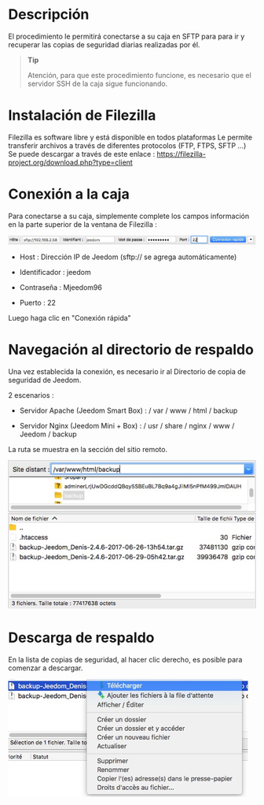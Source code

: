 Descripción 
===========

El procedimiento le permitirá conectarse a su caja en SFTP para
para ir y recuperar las copias de seguridad diarias realizadas por él.

> **Tip**
>
> Atención, para que este procedimiento funcione, es necesario que
> el servidor SSH de la caja sigue funcionando.

Instalación de Filezilla 
=========================

Filezilla es software libre y está disponible en todos
plataformas Le permite transferir archivos a través de diferentes
protocolos (FTP, FTPS, SFTP ...) Se puede descargar a través de este enlace :
<https://filezilla-project.org/download.php?type=client>

Conexión a la caja 
==================

Para conectarse a su caja, simplemente complete los campos
información en la parte superior de la ventana de Filezilla :

![restore filezilla01](images/restore-filezilla01.jpg)

-   Host : Dirección IP de Jeedom (sftp:// se agrega automáticamente)

-   Identificador : jeedom

-   Contraseña : Mjeedom96

-   Puerto : 22

Luego haga clic en "Conexión rápida"

Navegación al directorio de respaldo 
===========================================

Una vez establecida la conexión, es necesario ir al
Directorio de copia de seguridad de Jeedom.

2 escenarios :

-   Servidor Apache (Jeedom Smart Box) : / var / www / html / backup

-   Servidor Nginx (Jeedom Mini + Box) :
    / usr / share / nginx / www / Jeedom / backup

La ruta se muestra en la sección del sitio remoto.

![restore filezilla02](images/restore-filezilla02.jpg)

Descarga de respaldo 
===============================

En la lista de copias de seguridad, al hacer clic derecho, es posible
para comenzar a descargar.

![restore filezilla03](images/restore-filezilla03.jpg)
